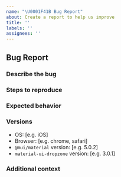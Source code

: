 ```yaml
---
name: "\U0001F41B Bug Report"
about: Create a report to help us improve
title: ''
labels: ''
assignees: ''
---
```


## Bug Report

### Describe the bug

<!--
  A clear and concise description of what the bug is.
-->

### Steps to reproduce

<!--
  Steps to reproduce the behavior:

  1. Go to '...'
  2. Click on '....'
  3. Scroll down to '....'
  4. See error

-->

### Expected behavior

<!--
  A clear and concise description of what you expected to happen.
-->

<!--
### Screenshots

If applicable, add screenshots to help explain your problem.
-->

### Versions

- OS: [e.g. iOS]
- Browser: [e.g. chrome, safari]
- `@mui/material` version: [e.g. 5.0.2]
- `material-ui-dropzone` version: [e.g. 3.0.1]

### Additional context

<!--
  Add any other context about the problem here.
-->
